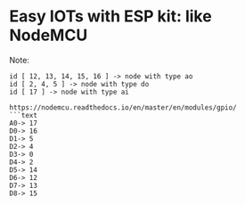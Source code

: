 # Easy IOTs with ESP kit: like NodeMCU

Note:
```text
id [ 12, 13, 14, 15, 16 ] -> node with type ao
id [ 2, 4, 5 ] -> node with type do
id [ 17 ] -> node with type ai

https://nodemcu.readthedocs.io/en/master/en/modules/gpio/
```text
A0-> 17
D0-> 16
D1-> 5
D2-> 4
D3-> 0
D4-> 2
D5-> 14
D6-> 12
D7-> 13
D8-> 15

